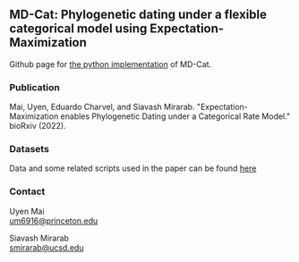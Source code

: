 ## MD-Cat: Phylogenetic dating under a flexible categorical model using Expectation-Maximization
Github page for [the python implementation](https://github.com/uym2/MD-Cat/) of MD-Cat.

### Publication
Mai, Uyen, Eduardo Charvel, and Siavash Mirarab. "Expectation-Maximization enables Phylogenetic Dating under a Categorical Rate Model." bioRxiv (2022).

### Datasets
Data and some related scripts used in the paper can be found [here](https://github.com/uym2/MD-Cat-paper)

### Contact
Uyen Mai    
um6916@princeton.edu

Siavash Mirarab   
smirarab@ucsd.edu

